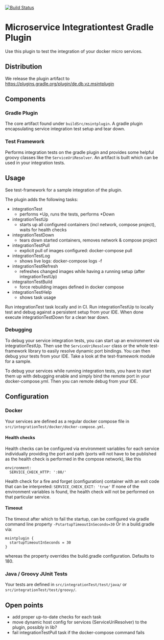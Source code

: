 [![Build Status](https://travis-ci.org/dbsystel/microservice-integrationtest-gradle-plugin.svg?branch=develop)](https://travis-ci.org/dbsystel/microservice-integrationtest-gradle-plugin)

Microservice Integrationtest Gradle Plugin
==========================================

Use this plugin to test the integration of your docker micro services. 

## Distribution

We release the plugin artifact to https://plugins.gradle.org/plugin/de.db.vz.msintplugin

## Components

### Gradle Plugin
The core artifact found under `buildSrc/msintplugin`. A gradle plugin encapsulating service integration test setup and tear down.

### Test Framework
Performs integration tests on the gradle plugin and provides some helpful groovy classes like the `ServiceUriResolver`. An artifact is built which can be used in your integration tests.

## Usage
See test-framework for a sample integration of the plugin.

The plugin adds the following tasks:
* integrationTest
  * performs *Up, runs the tests, performs *Down
* integrationTestUp
  * starts up all configured containers (incl network, compose project), waits for health checks
* integrationTestDown
  * tears down started containers, removes network & compose project
* integrationTestPull
  * explicit pull of images configured: docker-compose pull
* integrationTestLog
  * shows live logs: docker-compose logs -f
* integrationTestRefresh
  * refreshes changed images while having a running setup (after integrationTestUp)
* integraitonTestBuild
  * force rebuilding images defined in docker compose
* integrationTestHelp
  * shows task usage

Run integrationTest task locally and in CI.
Run integrationTestUp to locally test and debug against a persistent setup from your IDE. When done execute integrationTestDown for a clean tear down.

### Debugging
To debug your service integration tests, you can start up an environment via integrationTestUp. Then use the `ServiceUriResolver` class or the whole test-framework library to easily resolve dynamic port bindings. You can then debug your tests from your IDE. Take a look at the test-framework module for a sample.

To debug your services while running integration tests, you have to start them up with debugging enable and simply bind the remote port in your docker-compose.yml. Then you can remote debug from your IDE.

## Configuration

### Docker
Your services are defined as a regular docker compose file in `src/integrationTest/docker/docker-compose.yml`.

#### Health checks 
Health checks can be configured via environment variables for each service individually providing the port and path (ports will not have to be published as the health check is performed in the compose network), like this
```
environment:
  SERVICE_CHECK_HTTP: ':80/'
```
Health check for a fire and forget (configuration) container with an exit code that can be interpreted: `SERVICE_CHECK_EXIT: 'true'`
If none of the environment variables is found, the health check will not be performed on that particular service.

#### Timeout
The timeout after which to fail the startup, can be configured via gradle command line property `-PstartupTimeoutInSeconds=30`
Or in a build.gradle via:
```
msintplugin {
  startupTimeoutInSeconds = 30
}
```
whereas the property overrides the build.gradle configuration.
Defaults to 180.

### Java / Groovy JUnit Tests
Your tests are defined in `src/integrationTest/test/java/` or `src/integrationTest/test/groovy/`. 
 
## Open points

* add proper up-to-date checks for each task
* move dynamic host config for services (ServiceUriResolver) to the plugin, possibly in lib?
* fail integrationTestPull task if the docker-compose command fails
